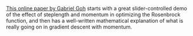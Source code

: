 
[This online paper by Gabriel Goh](https://distill.pub/2017/momentum/)
starts with a great slider-controlled
demo of the effect of steplength and momentum in optimizing the
Rosenbrock function, and then has a well-written mathematical
explanation of what is really going on in gradient descent with
momentum.
